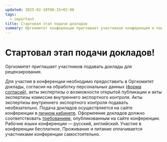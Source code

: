 ```yaml
---
updated: 2025-02-10T08:15+02:00
tags:
  - important
title: Стартовал этап подачи докладов
summary: Оргкомитет конференции приглашает участников конференции к подаче докладов.
---
```


# Стартовал этап подачи докладов!

Оргкомитет приглашает участников подавать доклады для рецензирования.

Для участия в конференции необходимо предоставить в Оргкомитет доклады, согласия на обработку персональных данных ([форма согласий](http://rlnc.ru/docs/2025/agreement.doc)), акты экспертизы о возможности открытой публикации и акты экспертизы комиссии внутреннего экспортного контроля. Акты экспертизы внутреннего экспортного контроля подавать необязательно. Подача докладов осуществляется на сайте конференции в [личном кабинете](https://my.rlnc.ru). Оформление докладов должно соответствовать [требованиям](http://rlnc.ru/docs/2025/template.doc), опубликованным на сайте конференции. Рабочие языки конференции — русский, английский. Участие в конференции бесплатное. Проживание и питание оплачивается участниками конференции самостоятельно.
